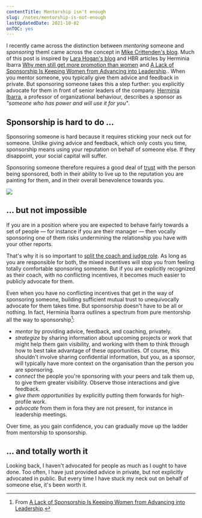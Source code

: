 ```yaml
---
contentTitle: Mentorship isn't enough
slug: /notes/mentorship-is-not-enough
lastUpdatedDate: 2021-10-02
onTOC: yes
---
```


I recently came across the distinction between _mentoring_ someone and _sponsoring_ them<Footnote>I came across the concept in [Mike Crittenden's blog](https://critter.blog/2021/09/06/minorities-are-over-mentored-and-under-sponsored/). Much of this post is inspired by [Lara Hogan's blog](https://larahogan.me/blog/what-sponsorship-looks-like/) and HBR articles by Herminia Ibarra [Why men still get more promotion than women](https://hbr.org/2010/09/why-men-still-get-more-promotions-than-women) and [A Lack of Sponsorship Is Keeping Women from Advancing into Leadership](https://hbr.org/2019/08/a-lack-of-sponsorship-is-keeping-women-from-advancing-into-leadership).</Footnote>. When you mentor someone, you typically give them advice and feedback in private. But sponsoring someone takes this a step further: you explicitly advocate for them in front of senior leaders of the company. [Herminia Ibarra](https://herminiaibarra.com/), a professor of organizational behaviour, describes a sponsor as _"someone who has power and will use it for you"_.

## Sponsorship is hard to do ...

Sponsoring someone is hard because it requires sticking your neck out for someone. Unlike giving advice and feedback, which only costs you time, sponsorship means using your reputation on behalf of someone else. If they disappoint, your social capital will suffer.

Sponsoring someone therefore requires a good deal of [trust](/notes/what-is-trust) with the person being sponsored, both in their ability to live up to the reputation you are painting for them, and in their overall benevolence towards you.

![](/images/sponsorship-1.jpg)

## ... but not impossible

If you are in a position where you are expected to behave fairly towards a set of people &mdash; for instance if you are their manager &mdash; then vocally sponsoring one of them risks undermining the relationship you have with your other reports. 

That's why it is so important to [split the coach and judge role](/notes/split-coach-judge-role). As long as you are responsible for both, the mixed incentives will stop you from feeling totally comfortable sponsoring someone. But if you are explicitly recognized as their coach, with no conflicting incentives, it becomes much easier to publicly advocate for them.

Even when you have no conflicting incentives that get in the way of sponsoring someone, building sufficient mutual trust to unequivocally advocate for them takes time. But sponsorship doesn't have to be all or nothing. In fact, Herminia Ibarra outlines a spectrum from pure mentorship all the way to sponsorship[^2]:

- *mentor* by providing advice, feedback, and coaching, privately.
- *strategize* by sharing information about upcoming projects or work that might help them gain visibility, and working with them to think through how to best take advantage of these opportunities. Of course, this shouldn't involve sharing confidential information, but you, as a sponsor, will typically have more context on the organisation than the person you are sponsoring.
- *connect* the people you're sponsoring with your peers and talk them up, to give them greater visibility. Observe those interactions and give feedback.
- *give them opportunities* by explicitly putting them forwards for high-profile work.
- *advocate* from them in fora they are not present, for instance in leadership meetings.

Over time, as you gain confidence, you can gradually move up the ladder from mentorship to sponsorship.

## ... and totally worth it

Looking back, I haven't advocated for people as much as I ought to have done. Too often, I have just provided advice in private, but not explicitly advocated in public. But every time I have stuck my neck out on behalf of someone else, it's been worth it.

[^2]: From [A Lack of Sponsorship Is Keeping Women from Advancing into Leadership](https://hbr.org/2019/08/a-lack-of-sponsorship-is-keeping-women-from-advancing-into-leadership).

<!-- ## Sponsorship and minority groups -->

<!-- While men and women get approximately equal amounts of mentorship, this mentorship translates into more promotions for men than for women. This is both because women tend to have mentors with less organisational clout, and because those mentors are less likely to stick their neck out by sponsoring the woman, since this is perceived as a greater risk. -->

<!-- ##  -->
